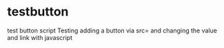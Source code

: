 # testbutton
test button script
Testing adding a button via src= and changing the value and link with javascript
